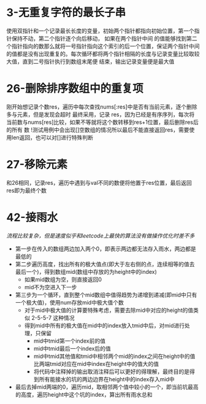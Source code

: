 # 3-无重复字符的最长子串  
使用双指针和一个记录最长长度的变量，初始两个指针都指向初始位置，第一个指针保持不动，第二个指针逐个向后移动，
如果在两个指针中间 的值能够找到第二个指针指向的数那么就将一号指针指向这个索引的后一个位置，保证两个指针中间
的值都是没有出现重复的。每次循环都将两个指针相隔的长度与记录变量比较取较大值，直到二号指针执行到数组末尾便
结束，输出记录变量便是最大值

# 26-删除排序数组中的重复项  
刚开始想记录个数res，遍历中每次查找nums[:res]中是否有当前元素，逐个删除多与元素，但是发现会超时 最终采用，记录
res，因为已经是有序序列，每次将当前数与nums[res]比较，如果不等就将这个数转移到res+1位置，最后删除res后的所有
数 !测试用例中会出现[]空数组的情况所以最后不能直接返回res，需要使用len返回，也可以对[]进行特殊判断

# 27-移除元素  
和26相同，记录res，遍历中遇到与val不同的数便将他置于res位置，最后返回res即为最终个数

# 42-接雨水  
*流程比较复杂，但是速度似乎和leetcode上最快的算法没有做操作优化时差不多*  
* 第一步在传入的数组两边加入两个0，即表示两边都无法存入雨水，两边都是最低的
* 第二步遍历高度，找出所有的极大值点(即大于左右侧的点，连续相等的值去最后一个)，得到数组mid(数组中存放的为height中的index)
    + 如果mid数组为空，则直接返回0
    + mid不为空进入下一步
* 第三步为一个循环，直到整个mid数组中值得趋势为递增到递减(即mid中只有一个极大值)，使用num存放mid中极大值个数
    + 对于mid中极大值的计算要特殊考虑，需要去除mid中对应的height的值类似 2-5-5-7 这种情况
    + 得到mid中所有的极大值在mid中的index放入tmid中后，对mid进行处理，只保留
        - mid中tmid第一个index前的值
        - mid中tmid最后一个index后的值
        - mid中tmid其他值和tmid中相邻两个mid的index之间在height中的值比两端tmid对应在mid中index在height中的值大的值
        - 将代码中注释掉的输出取消注释后可以更好的得理解，最终目的是得到所有能接水的坑的两边边界在height中的index存入mid中
* 最后去掉mid两端的0，遍历mid，取相邻两个值中较小的一个，即当前坑最高的高度，遍历height中这个坑的index，算出所有雨水总和